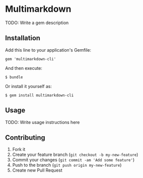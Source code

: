 # Multimarkdown

TODO: Write a gem description

## Installation

Add this line to your application's Gemfile:

    gem 'multimarkdown-cli'

And then execute:

    $ bundle

Or install it yourself as:

    $ gem install multimarkdown-cli

## Usage

TODO: Write usage instructions here

## Contributing

1. Fork it
2. Create your feature branch (`git checkout -b my-new-feature`)
3. Commit your changes (`git commit -am 'Add some feature'`)
4. Push to the branch (`git push origin my-new-feature`)
5. Create new Pull Request
